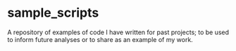# sample_scripts
A repository of examples of code I have written for past projects; to be used to inform future analyses or to share as an example of my work. 
